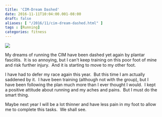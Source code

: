 ```yaml
---
title: 'CIM-Dream Dashed'
date: 2016-11-11T10:04:00.001-08:00
draft: false
aliases: [ "/2016/11/cim-dream-dashed.html" ]
tags : [Running]
categories: fitness
---
```


  
  
[![](https://1.bp.blogspot.com/-24ihoZ0mLgo/WCOnr7eUiXI/AAAAAAAAA_E/3fuc1qogfQkh6vPCyGnmG-PLdajhUJIQwCLcB/s320/IMG_7068%255B1%255D.PNG)](https://1.bp.blogspot.com/-24ihoZ0mLgo/WCOnr7eUiXI/AAAAAAAAA_E/3fuc1qogfQkh6vPCyGnmG-PLdajhUJIQwCLcB/s1600/IMG_7068%255B1%255D.PNG)  
  
My dreams of running the CIM have been dashed yet again by plantar fasciitis.  It is so annoying, but I can't keep training on this poor foot of mine and risk further injury.  And it is starting to move to my other foot.  
  
I have had to defer my race again this year.  But this time I am actually saddened by it.  I have been training (although not with the group), but I have been following the plan much more than I ever thought I would.  I kept a positive attitude about running and my aches and pains.  But I must do the smart thing.  
  
Maybe next year I will be a lot thinner and have less pain in my foot to allow me to complete this tasks.  We shall see.
